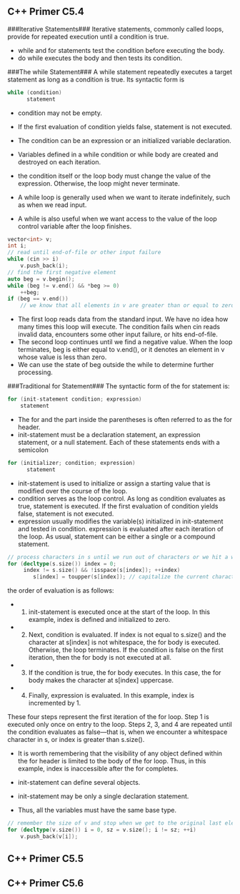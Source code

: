 ## C++ Primer C5.4

###Iterative Statements###
Iterative statements, commonly called loops, provide for repeated execution until a condition is true. 
* while and for statements test the condition before executing the body. 
* do while executes the body and then tests its condition.


###The while Statement###
A while statement repeatedly executes a target statement as long as a condition is true. Its syntactic form is
```cpp
while (condition)
      statement
```

* condition may not be empty. 
* If the first evaluation of condition yields false, statement is not executed.
* The condition can be an expression or an initialized variable declaration. 
* Variables defined in a while condition or while body are created and destroyed on each iteration.
* the condition itself or the loop body must change the value of the expression. Otherwise, the loop might never terminate.


* A while loop is generally used when we want to iterate indefinitely, such as when we read input. 
* A while is also useful when we want access to the value of the loop control variable after the loop finishes.

```cpp
vector<int> v;
int i;
// read until end-of-file or other input failure
while (cin >> i)
    v.push_back(i);
// find the first negative element
auto beg = v.begin();
while (beg != v.end() && *beg >= 0)
    ++beg;
if (beg == v.end())
    // we know that all elements in v are greater than or equal to zero
```
* The first loop reads data from the standard input. We have no idea how many times this loop will execute. The condition fails when cin reads invalid data, encounters some other input failure, or hits end-of-file. 
* The second loop continues until we find a negative value. When the loop terminates, beg is either equal to v.end(), or it denotes an element in v whose value is less than zero. 
* We can use the state of beg outside the while to determine further processing.

###Traditional for Statement###
The syntactic form of the for statement is:
```cpp
for (init-statement condition; expression)
    statement
```
* The for and the part inside the parentheses is often referred to as the for header.
* init-statement must be a declaration statement, an expression statement, or a null statement. Each of these statements ends with a semicolon

```cpp
for (initializer; condition; expression)
      statement
```

* init-statement is used to initialize or assign a starting value that is modified over the course of the loop. 
* condition serves as the loop control. As long as condition evaluates as true, statement is executed. If the first evaluation of condition yields false, statement is not executed. 
* expression usually modifies the variable(s) initialized in init-statement and tested in condition. expression is evaluated after each iteration of the loop. As usual, statement can be either a single or a compound statement.


```cpp
// process characters in s until we run out of characters or we hit a whitespace
for (decltype(s.size()) index = 0;
     index != s.size() && !isspace(s[index]); ++index)
        s[index] = toupper(s[index]); // capitalize the current character
```
the order of evaluation is as follows:
* 1. init-statement is executed once at the start of the loop. In this example, index is defined and initialized to zero.
* 2. Next, condition is evaluated. If index is not equal to s.size() and the character at s[index] is not whitespace, the for body is executed. Otherwise, the loop terminates. If the condition is false on the first iteration, then the for body is not executed at all.
* 3. If the condition is true, the for body executes. In this case, the for body makes the character at s[index] uppercase.
* 4. Finally, expression is evaluated. In this example, index is incremented by 1.

These four steps represent the first iteration of the for loop. Step 1 is executed only once on entry to the loop. Steps 2, 3, and 4 are repeated until the condition evaluates as false—that is, when we encounter a whitespace character in s, or index is greater than s.size().

* It is worth remembering that the visibility of any object defined within the for header is limited to the body of the for loop. Thus, in this example, index is inaccessible after the for completes.

* init-statement can define several objects. 
* init-statement may be only a single declaration statement. 
* Thus, all the variables must have the same base type. 
```cpp
// remember the size of v and stop when we get to the original last element
for (decltype(v.size()) i = 0, sz = v.size(); i != sz; ++i)
    v.push_back(v[i]);
```

## C++ Primer C5.5


## C++ Primer C5.6

